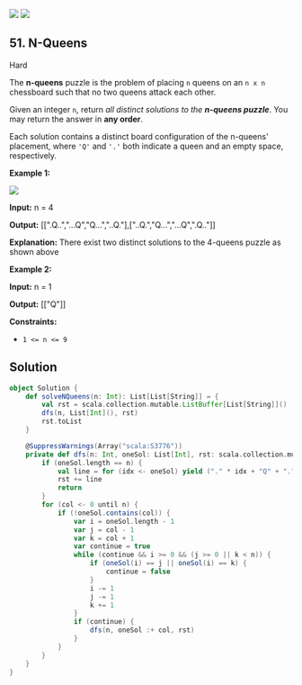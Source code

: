 [![](https://img.shields.io/github/stars/LeetCode-in-Scala/LeetCode-in-Scala?label=Stars&style=flat-square)](https://github.com/LeetCode-in-Scala/LeetCode-in-Scala)
[![](https://img.shields.io/github/forks/LeetCode-in-Scala/LeetCode-in-Scala?label=Fork%20me%20on%20GitHub%20&style=flat-square)](https://github.com/LeetCode-in-Scala/LeetCode-in-Scala/fork)

## 51\. N-Queens

Hard

The **n-queens** puzzle is the problem of placing `n` queens on an `n x n` chessboard such that no two queens attack each other.

Given an integer `n`, return _all distinct solutions to the **n-queens puzzle**_. You may return the answer in **any order**.

Each solution contains a distinct board configuration of the n-queens' placement, where `'Q'` and `'.'` both indicate a queen and an empty space, respectively.

**Example 1:**

![](https://assets.leetcode.com/uploads/2020/11/13/queens.jpg)

**Input:** n = 4

**Output:** [[".Q..","...Q","Q...","..Q."],["..Q.","Q...","...Q",".Q.."]]

**Explanation:** There exist two distinct solutions to the 4-queens puzzle as shown above 

**Example 2:**

**Input:** n = 1

**Output:** [["Q"]] 

**Constraints:**

*   `1 <= n <= 9`

## Solution

```scala
object Solution {
    def solveNQueens(n: Int): List[List[String]] = {
        val rst = scala.collection.mutable.ListBuffer[List[String]]()
        dfs(n, List[Int](), rst)
        rst.toList
    }

    @SuppressWarnings(Array("scala:S3776"))
    private def dfs(n: Int, oneSol: List[Int], rst: scala.collection.mutable.ListBuffer[List[String]]): Unit = {
        if (oneSol.length == n) {
            val line = for (idx <- oneSol) yield ("." * idx + "Q" + "." * (n - idx - 1))
            rst += line
            return
        }
        for (col <- 0 until n) {
            if (!oneSol.contains(col)) {
                var i = oneSol.length - 1
                var j = col - 1
                var k = col + 1
                var continue = true
                while (continue && i >= 0 && (j >= 0 || k < n)) {
                    if (oneSol(i) == j || oneSol(i) == k) {
                        continue = false
                    }
                    i -= 1
                    j -= 1
                    k += 1
                }
                if (continue) {
                    dfs(n, oneSol :+ col, rst)
                }
            }
        }
    }
}
```